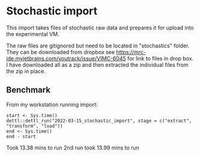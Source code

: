 # Stochastic import

This import takes files of stochastic raw data and prepares it for upload into the experimental VM.

The raw files are gitignored but need to be located in "stochastics" folder. They can be downloaded from dropbox see https://mrc-ide.myjetbrains.com/youtrack/issue/VIMC-6045 for link to files in drop box. I have downloaded all as a zip and then extracted the individual files from the zip in place.

## Benchmark

From my workstation running import: 

```
start <- Sys.time()
dettl::dettl_run("2022-03-15_stochastic_import", stage = c("extract", "transform", "load"))
end <- Sys.time()
end - start
```

Took 13.38 mins to run
2nd run took 13.99 mins to run
